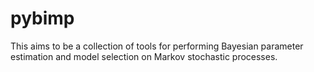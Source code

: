 pybimp
======

This aims to be a collection of tools for performing Bayesian parameter estimation and model selection on Markov stochastic processes. 
